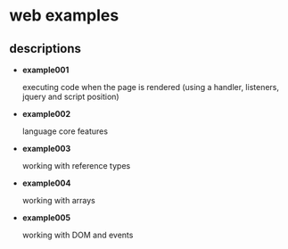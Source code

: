 # web examples

## descriptions

  * __example001__

    executing code when the page is rendered (using a handler, listeners, jquery and script position)

  * __example002__

    language core features

  * __example003__

    working with reference types

  * __example004__

    working with arrays

  * __example005__

    working with DOM and events
